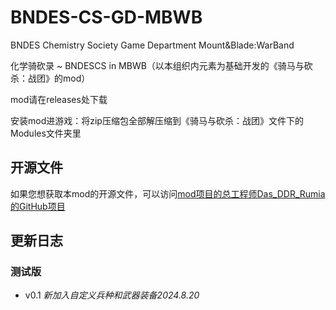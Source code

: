 # BNDES-CS-GD-MBWB
BNDES Chemistry Society Game Department Mount&Blade:WarBand

化学骑砍录 ~ BNDESCS in MBWB（以本组织内元素为基础开发的《骑马与砍杀：战团》的mod）

mod请在releases处下载

安装mod进游戏：将zip压缩包全部解压缩到《骑马与砍杀：战团》文件下的Modules文件夹里

## 开源文件
如果您想获取本mod的开源文件，可以访问[mod项目的总工程师Das_DDR_Rumia的GitHub项目](https://github.com/Das-DDR-Rumia/BNDESCS_MBWB)

## 更新日志
### 测试版
* v0.1 *新加入自定义兵种和武器装备2024.8.20*
